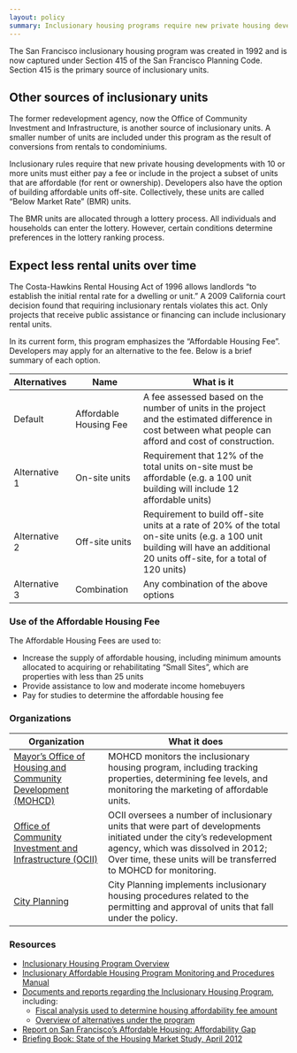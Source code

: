 ```yaml
---
layout: policy
summary: Inclusionary housing programs require new private housing developments to “include” affordable units or pay a fee.
---
```


The San Francisco inclusionary housing program was created in 1992 and is now captured under Section 415 of the San Francisco Planning Code. Section 415 is the primary source of inclusionary units.

<aside role="complementary" class="well">
<h1>Other sources of inclusionary units</h1>
<p>The former redevelopment agency, now the Office of Community Investment and Infrastructure, is another source of inclusionary units. A smaller number of units are included under this program as the result of conversions from rentals to condominiums.</p>
</aside>

Inclusionary rules require that new private housing developments with 10 or more units must either pay a fee or include in the project a subset of units that are affordable (for rent or ownership). Developers also have the option of building affordable units off-site. Collectively, these units are called “Below Market Rate” (BMR) units.

The BMR units are allocated through a lottery process. All individuals and households can enter the lottery. However, certain conditions determine preferences in the lottery ranking process.

<aside role="complementary" class="well">
<h1>Expect less rental units over time</h1>
<p>The Costa-Hawkins Rental Housing Act of 1996 allows landlords “to establish the initial rental rate for a dwelling or unit.” A 2009 California court decision found that requiring inclusionary rentals violates this act. Only projects that receive public assistance or financing can include inclusionary rental units.</p>
</aside>

In its current form, this program emphasizes the “Affordable Housing Fee”. Developers may apply for an alternative to the fee. Below is a brief summary of each option.

Alternatives | Name | What is it
-------------|------|------------
Default			 |Affordable Housing Fee | A fee assessed based on the number of units in the project and the estimated difference in cost between what people can afford and cost of construction.
Alternative 1	| On-site units	| Requirement that 12% of the total units on-site must be affordable (e.g. a 100 unit building will include 12 affordable units)
Alternative 2 |	Off-site units | Requirement to build off-site units at a rate of 20% of the total on-site units (e.g. a 100 unit building will have an additional 20 units off-site, for a total of 120 units)
Alternative 3	| Combination	| Any combination of the above options

### Use of the Affordable Housing Fee
The Affordable Housing Fees are used to:

- Increase the supply of affordable housing, including minimum amounts allocated to acquiring or rehabilitating “Small Sites”, which are properties with less than 25 units
- Provide assistance to low and moderate income homebuyers
- Pay for studies to determine the affordable housing fee

### Organizations
Organization | What it does
-------------|--------------
[Mayor’s Office of Housing and Community Development (MOHCD)](http://sf-moh.org/)	| MOHCD monitors the inclusionary housing program, including tracking properties, determining fee levels, and monitoring the marketing of affordable units.
[Office of Community Investment and Infrastructure (OCII)](http://www.sfredevelopment.org/) | OCII oversees a number of inclusionary units that were part of developments initiated under the city’s redevelopment agency, which was dissolved in 2012; Over time, these units will be transferred to MOHCD for monitoring.
[City Planning](http://www.sf-planning.org/) |	City Planning implements inclusionary housing procedures related to the permitting and approval of units that fall under the policy.

### Resources
- [Inclusionary Housing Program Overview](http://sf-moh.org/index.aspx?page=263)
- [Inclusionary Affordable Housing Program Monitoring and Procedures Manual](http://sf-moh.org/modules/showdocument.aspx?documentid=6983)
- [Documents and reports regarding the Inclusionary Housing Program](http://sf-moh.org/index.aspx?page=295), including:
	- [Fiscal analysis used to determine housing affordability fee amount](http://sf-moh.org/modules/showdocument.aspx?documentid=6976)
	- [Overview of alternatives under the program](http://sf-moh.org/modules/showdocument.aspx?documentid=7253)
- [Report on San Francisco’s Affordable Housing: Affordability Gap](http://sf-moh.org/modules/showdocument.aspx?documentid=7734)
- [Briefing Book: State of the Housing Market Study, April 2012](http://sf-moh.org/modules/showdocument.aspx?documentid=5818)